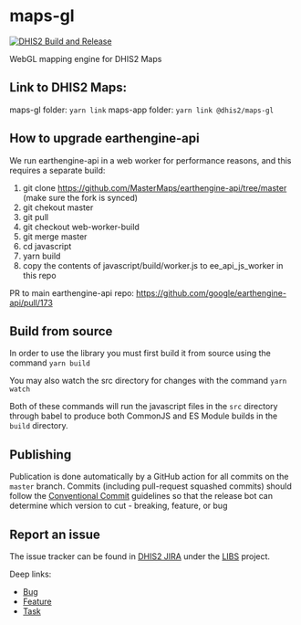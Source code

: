 # maps-gl

[![DHIS2 Build and Release](https://github.com/dhis2/maps-gl/workflows/DHIS2%20Build%20and%20Release/badge.svg)](https://github.com/dhis2/maps-gl/actions?query=workflow%3A%22DHIS2+Build+and+Release%22)

WebGL mapping engine for DHIS2 Maps

## Link to DHIS2 Maps:

maps-gl folder: `yarn link`
maps-app folder: `yarn link @dhis2/maps-gl`

## How to upgrade earthengine-api

We run earthengine-api in a web worker for performance reasons, and this requires a separate build:

1. git clone https://github.com/MasterMaps/earthengine-api/tree/master (make sure the fork is synced)
2. git chekout master
3. git pull
4. git checkout web-worker-build
5. git merge master
6. cd javascript
7. yarn build
8. copy the contents of javascript/build/worker.js to ee_api_js_worker in this repo

PR to main earthengine-api repo: https://github.com/google/earthengine-api/pull/173

## Build from source

In order to use the library you must first build it from source using the command `yarn build`

You may also watch the src directory for changes with the command `yarn watch`

Both of these commands will run the javascript files in the `src` directory through babel to produce both CommonJS and ES Module builds in the `build` directory.

## Publishing

Publication is done automatically by a GitHub action for all commits on the `master` branch. Commits (including pull-request squashed commits) should follow the [Conventional Commit](https://www.conventionalcommits.org/en/v1.0.0/) guidelines so that the release bot can determine which version to cut - breaking, feature, or bug

## Report an issue

The issue tracker can be found in [DHIS2 JIRA](https://jira.dhis2.org)
under the [LIBS](https://jira.dhis2.org/projects/LIBS) project.

Deep links:

-   [Bug](https://jira.dhis2.org/secure/CreateIssueDetails!init.jspa?pid=10700&issuetype=10006&components=11028)
-   [Feature](https://jira.dhis2.org/secure/CreateIssueDetails!init.jspa?pid=10700&issuetype=10300&components=11028)
-   [Task](https://jira.dhis2.org/secure/CreateIssueDetails!init.jspa?pid=10700&issuetype=10003&components=11028)
